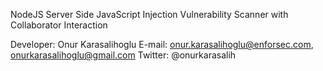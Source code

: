 NodeJS Server Side JavaScript Injection Vulnerability Scanner with Collaborator Interaction

Developer: Onur Karasalihoglu
E-mail: onur.karasalihoglu@enforsec.com, onurkarasalihoglu@gmail.com
Twitter: @onurkarasalih
